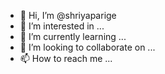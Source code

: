 - 👋 Hi, I’m @shriyaparige
- 👀 I’m interested in ...
- 🌱 I’m currently learning ...
- 💞️ I’m looking to collaborate on ...
- 📫 How to reach me ...

<!---
shriyaparige/shriyaparige is a ✨ special ✨ repository because its `README.md` (this file) appears on your GitHub profile.
You can click the Preview link to take a look at your changes.
--->
